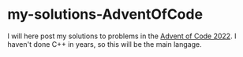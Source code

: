 # my-solutions-AdventOfCode
I will here post my solutions to problems in the [Advent of Code 2022](https://adventofcode.com/2022/about). I haven't done C++ in years, so this will be the main langage.
